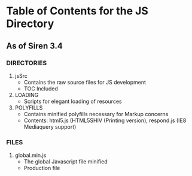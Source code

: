 # Table of Contents for the JS Directory #
## As of Siren 3.4 ##

### DIRECTORIES ###
1. jsSrc
	- Contains the raw source files for JS development
	- TOC Included
2. LOADING
	- Scripts for elegant loading of resources
3. POLYFILLS
	- Contains minified polyfills necessary for Markup concerns
	- Contents: html5.js (HTML5SHIV (Printing version), respond.js (IE8 Mediaquery support)


### FILES ###
1. global.min.js
	- The global Javascript file minified
	- Production file

